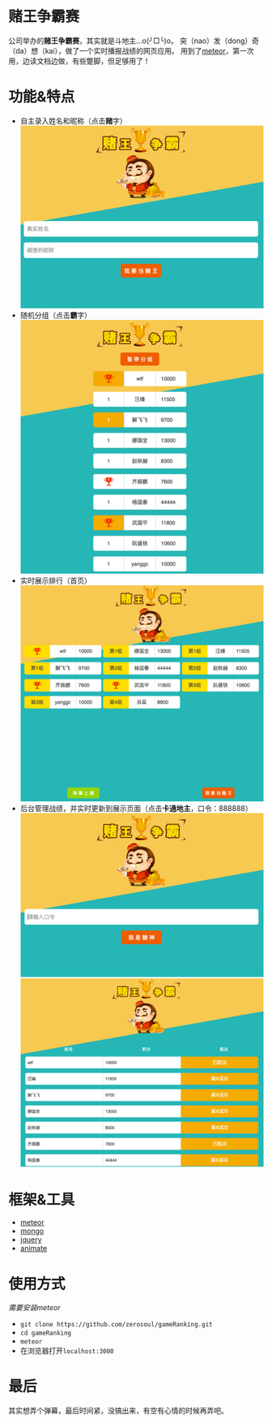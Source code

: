 # 赌王争霸赛
公司举办的**赌王争霸赛**，其实就是斗地主...o(╯□╰)o。
突（nao）发（dong）奇（da）想（kai），做了一个实时播报战绩的网页应用。
用到了[meteor](https://www.meteor.com)，第一次用，边读文档边做，有些蹩脚，但足够用了！

# 功能&特点
- 自主录入姓名和昵称（点击**赌**字）
    ![enroll](/public/images/demo/enroll.png)
- 随机分组（点击**霸**字）
    ![random](/public/images/demo/random.png)
- 实时展示排行（首页）
    ![index](/public/images/demo/index.png)
- 后台管理战绩，并实时更新到展示页面（点击**卡通地主**，口令：888888）
    ![pwd](/public/images/demo/pwd.png)
    ![manage](/public/images/demo/manage.png)

# 框架&工具
- [meteor](https://www.meteor.com)
- [mongo](https://docs.mongodb.com/)
- [jquery](http://jquery.com/)
- [animate](http://daneden.github.io/animate.css/)

# 使用方式
*需要安装meteor*
- `git clone https://github.com/zerosoul/gameRanking.git`
- `cd gameRanking`
- `meteor`
- 在浏览器打开`localhost:3000`

# 最后
其实想弄个弹幕，最后时间紧，没搞出来，有空有心情的时候再弄吧。
